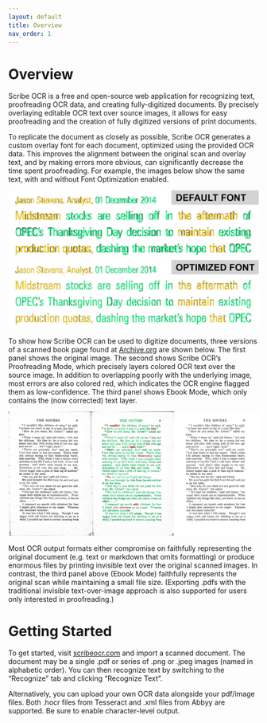 ```yaml
---
layout: default
title: Overview
nav_order: 1
---
```


# Overview

Scribe OCR is a free and open-source web application for recognizing text, proofreading OCR data, and creating fully-digitized documents.  By precisely overlaying editable OCR text over source images, it allows for easy proofreading and the creation of fully digitized versions of print documents. 

To replicate the document as closely as possible, Scribe OCR generates a custom overlay font for each document, optimized using the provided OCR data.  This improves the alignment between the original scan and overlay text, and by making errors more obvious, can significantly decrease the time spent proofreading.  For example, the images below show the same text, with and without Font Optimization enabled. 

<img src="https://raw.githubusercontent.com/Balearica/scribeocr-docs/gh-pages/img/optimization_comp1a1.png" width="700"><img src="https://raw.githubusercontent.com/Balearica/scribeocr-docs/gh-pages/img/optimization_comp1b1.png" width="700">

To show how Scribe OCR can be used to digitize documents, three versions of a scanned book page found at [Archive.org](https://archive.org/details/in.ernet.dli.2015.350580/page/n17/mode/2up) are shown below.  The first panel shows the original image.  The second shows Scribe OCR’s Proofreading Mode, which precisely layers colored OCR text over the source image.  In addition to overlapping poorly with the underlying image, most errors are also colored red, which indicates the OCR engine flagged them as low-confidence.  The third panel shows Ebook Mode, which only contains the (now corrected) text layer.  

![Display Mode Comparison](https://raw.githubusercontent.com/Balearica/scribeocr-docs/gh-pages/img/mode_comp1.png)

Most OCR output formats either compromise on faithfully representing the original document (e.g. text or markdown that omits formatting) or produce enormous files by printing invisible text over the original scanned images.  In contrast, the third panel above (Ebook Mode) faithfully represents the original scan while maintaining a small file size.  (Exporting .pdfs with the traditional invisible text-over-image approach is also supported for users only interested in proofreading.)  


# Getting Started

To get started, visit [scribeocr.com](scribeocr.com) and import a scanned document.  The document may be a single .pdf or series of .png or .jpeg images (named in alphabetic order).  You can then recognize text by switching to the “Recognize” tab and clicking “Recognize Text”.  

Alternatively, you can upload your own OCR data alongside your pdf/image files.  Both .hocr files from Tesseract and .xml files from Abbyy are supported.  Be sure to enable character-level output.
